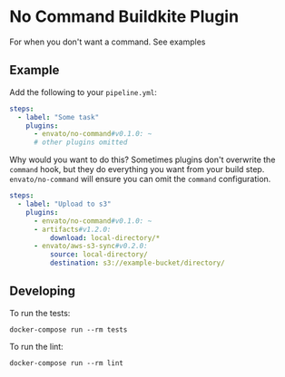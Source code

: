 # No Command Buildkite Plugin

For when you don't want a command. See examples

## Example

Add the following to your `pipeline.yml`:

```yml
steps:
  - label: "Some task"
    plugins:
      - envato/no-command#v0.1.0: ~
      # other plugins omitted
```

Why would you want to do this? Sometimes plugins don't overwrite the `command` hook, but they do everything you want from your build step. `envato/no-command` will ensure you can omit the `command` configuration.

```yml
steps:
  - label: "Upload to s3"
    plugins:
      - envato/no-command#v0.1.0: ~
      - artifacts#v1.2.0:
          download: local-directory/*
      - envato/aws-s3-sync#v0.2.0:
          source: local-directory/
          destination: s3://example-bucket/directory/
```

## Developing

To run the tests:

```shell
docker-compose run --rm tests
```

To run the lint:

```shell
docker-compose run --rm lint
```
